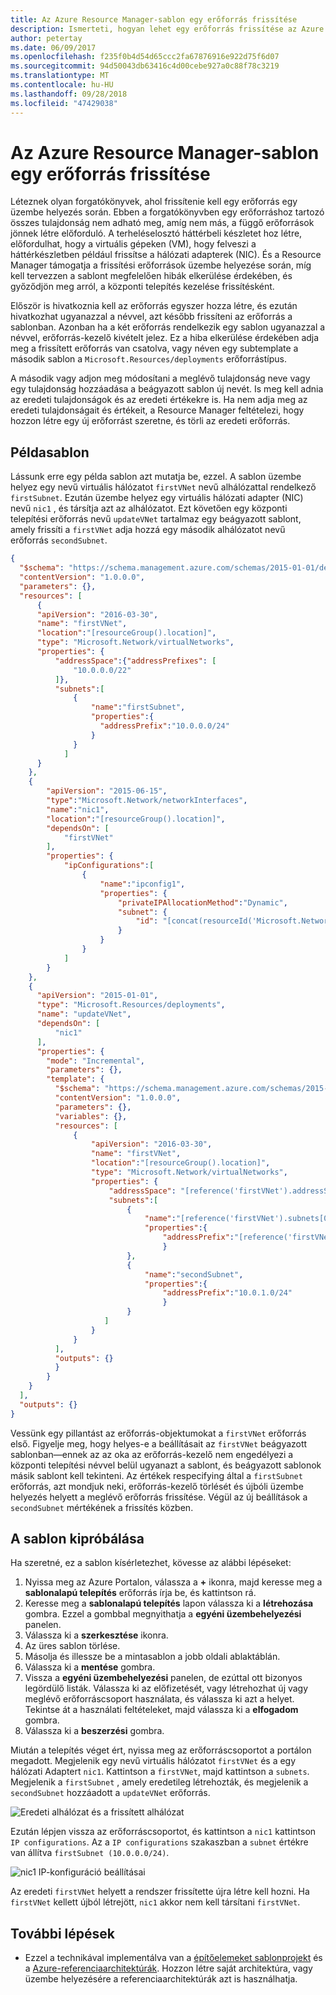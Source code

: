 ```yaml
---
title: Az Azure Resource Manager-sablon egy erőforrás frissítése
description: Ismerteti, hogyan lehet egy erőforrás frissítése az Azure Resource Manager-sablonok bővítése
author: petertay
ms.date: 06/09/2017
ms.openlocfilehash: f235f0b4d54d65ccc2fa67876916e922d75f6d07
ms.sourcegitcommit: 94d50043db63416c4d00cebe927a0c88f78c3219
ms.translationtype: MT
ms.contentlocale: hu-HU
ms.lasthandoff: 09/28/2018
ms.locfileid: "47429038"
---
```

# <a name="update-a-resource-in-an-azure-resource-manager-template"></a>Az Azure Resource Manager-sablon egy erőforrás frissítése

Léteznek olyan forgatókönyvek, ahol frissítenie kell egy erőforrás egy üzembe helyezés során. Ebben a forgatókönyvben egy erőforráshoz tartozó összes tulajdonság nem adható meg, amíg nem más, a függő erőforrások jönnek létre előforduló. A terheléselosztó háttérbeli készletet hoz létre, előfordulhat, hogy a virtuális gépeken (VM), hogy felveszi a háttérkészletben például frissítse a hálózati adapterek (NIC). És a Resource Manager támogatja a frissítési erőforrások üzembe helyezése során, míg kell tervezzen a sablont megfelelően hibák elkerülése érdekében, és győződjön meg arról, a központi telepítés kezelése frissítésként.

Először is hivatkoznia kell az erőforrás egyszer hozza létre, és ezután hivatkozhat ugyanazzal a névvel, azt később frissíteni az erőforrás a sablonban. Azonban ha a két erőforrás rendelkezik egy sablon ugyanazzal a névvel, erőforrás-kezelő kivételt jelez. Ez a hiba elkerülése érdekében adja meg a frissített erőforrás van csatolva, vagy néven egy subtemplate a második sablon a `Microsoft.Resources/deployments` erőforrástípus.

A második vagy adjon meg módosítani a meglévő tulajdonság neve vagy egy tulajdonság hozzáadása a beágyazott sablon új nevét. Is meg kell adnia az eredeti tulajdonságok és az eredeti értékekre is. Ha nem adja meg az eredeti tulajdonságait és értékeit, a Resource Manager feltételezi, hogy hozzon létre egy új erőforrást szeretne, és törli az eredeti erőforrás.

## <a name="example-template"></a>Példasablon

Lássunk erre egy példa sablon azt mutatja be, ezzel. A sablon üzembe helyez egy nevű virtuális hálózatot `firstVNet` nevű alhálózattal rendelkező `firstSubnet`. Ezután üzembe helyez egy virtuális hálózati adapter (NIC) nevű `nic1` , és társítja azt az alhálózatot. Ezt követően egy központi telepítési erőforrás nevű `updateVNet` tartalmaz egy beágyazott sablont, amely frissíti a `firstVNet` adja hozzá egy második alhálózatot nevű erőforrás `secondSubnet`. 

```json
{
  "$schema": "https://schema.management.azure.com/schemas/2015-01-01/deploymentTemplate.json#",
  "contentVersion": "1.0.0.0",
  "parameters": {},
  "resources": [
      {
      "apiVersion": "2016-03-30",
      "name": "firstVNet",
      "location":"[resourceGroup().location]",
      "type": "Microsoft.Network/virtualNetworks",
      "properties": {
          "addressSpace":{"addressPrefixes": [
              "10.0.0.0/22"
          ]},
          "subnets":[              
              {
                  "name":"firstSubnet",
                  "properties":{
                    "addressPrefix":"10.0.0.0/24"
                  }
              }
            ]
      }
    },
    {
        "apiVersion": "2015-06-15",
        "type":"Microsoft.Network/networkInterfaces",
        "name":"nic1",
        "location":"[resourceGroup().location]",
        "dependsOn": [
            "firstVNet"
        ],
        "properties": {
            "ipConfigurations":[
                {
                    "name":"ipconfig1",
                    "properties": {
                        "privateIPAllocationMethod":"Dynamic",
                        "subnet": {
                            "id": "[concat(resourceId('Microsoft.Network/virtualNetworks','firstVNet'),'/subnets/firstSubnet')]"
                        }
                    }
                }
            ]
        }
    },
    {
      "apiVersion": "2015-01-01",
      "type": "Microsoft.Resources/deployments",
      "name": "updateVNet",
      "dependsOn": [
          "nic1"
      ],
      "properties": {
        "mode": "Incremental",
        "parameters": {},
        "template": {
          "$schema": "https://schema.management.azure.com/schemas/2015-01-01/deploymentTemplate.json#",
          "contentVersion": "1.0.0.0",
          "parameters": {},
          "variables": {},
          "resources": [
              {
                  "apiVersion": "2016-03-30",
                  "name": "firstVNet",
                  "location":"[resourceGroup().location]",
                  "type": "Microsoft.Network/virtualNetworks",
                  "properties": {
                      "addressSpace": "[reference('firstVNet').addressSpace]",
                      "subnets":[
                          {
                              "name":"[reference('firstVNet').subnets[0].name]",
                              "properties":{
                                  "addressPrefix":"[reference('firstVNet').subnets[0].properties.addressPrefix]"
                                  }
                          },
                          {
                              "name":"secondSubnet",
                              "properties":{
                                  "addressPrefix":"10.0.1.0/24"
                                  }
                          }
                     ]
                  }
              }
          ],
          "outputs": {}
          }
        }
    }
  ],
  "outputs": {}
}
```

Vessünk egy pillantást az erőforrás-objektumokat a `firstVNet` erőforrás első. Figyelje meg, hogy helyes-e a beállításait az `firstVNet` beágyazott sablonban&mdash;ennek az az oka az erőforrás-kezelő nem engedélyezi a központi telepítési névvel belül ugyanazt a sablont, és beágyazott sablonok másik sablont kell tekinteni. Az értékek respecifying által a `firstSubnet` erőforrás, azt mondjuk neki, erőforrás-kezelő törlését és újbóli üzembe helyezés helyett a meglévő erőforrás frissítése. Végül az új beállítások a `secondSubnet` mértékének a frissítés közben.

## <a name="try-the-template"></a>A sablon kipróbálása

Ha szeretné, ez a sablon kísérletezhet, kövesse az alábbi lépéseket:

1.  Nyissa meg az Azure Portalon, válassza a **+** ikonra, majd keresse meg a **sablonalapú telepítés** erőforrás írja be, és kattintson rá.
2.  Keresse meg a **sablonalapú telepítés** lapon válassza ki a **létrehozása** gombra. Ezzel a gombbal megnyithatja a **egyéni üzembehelyezési** panelen.
3.  Válassza ki a **szerkesztése** ikonra.
4.  Az üres sablon törlése.
5.  Másolja és illessze be a mintasablon a jobb oldali ablaktáblán.
6.  Válassza ki a **mentése** gombra.
7.  Vissza a **egyéni üzembehelyezési** panelen, de ezúttal ott bizonyos legördülő listák. Válassza ki az előfizetését, vagy létrehozhat új vagy meglévő erőforráscsoport használata, és válassza ki azt a helyet. Tekintse át a használati feltételeket, majd válassza ki a **elfogadom** gombra.
8.  Válassza ki a **beszerzési** gombra.

Miután a telepítés véget ért, nyissa meg az erőforráscsoportot a portálon megadott. Megjelenik egy nevű virtuális hálózatot `firstVNet` és a egy hálózati Adaptert `nic1`. Kattintson a `firstVNet`, majd kattintson a `subnets`. Megjelenik a `firstSubnet` , amely eredetileg létrehozták, és megjelenik a `secondSubnet` hozzáadott a `updateVNet` erőforrás. 

![Eredeti alhálózat és a frissített alhálózat](../_images/firstVNet-subnets.png)

Ezután lépjen vissza az erőforráscsoportot, és kattintson a `nic1` kattintson `IP configurations`. Az a `IP configurations` szakaszban a `subnet` értékre van állítva `firstSubnet (10.0.0.0/24)`. 

![nic1 IP-konfiguráció beállításai](../_images/nic1-ipconfigurations.png)

Az eredeti `firstVNet` helyett a rendszer frissítette újra létre kell hozni. Ha `firstVNet` kellett újból létrejött, `nic1` akkor nem kell társítani `firstVNet`.

## <a name="next-steps"></a>További lépések

* Ezzel a technikával implementálva van a [építőelemeket sablonprojekt](https://github.com/mspnp/template-building-blocks) és a [Azure-referenciaarchitektúrák](/azure/architecture/reference-architectures/). Hozzon létre saját architektúra, vagy üzembe helyezésére a referenciaarchitektúrák azt is használhatja.

